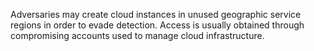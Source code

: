 Adversaries may create cloud instances in unused geographic service regions in order to evade detection. Access is usually obtained through compromising accounts used to manage cloud infrastructure.
